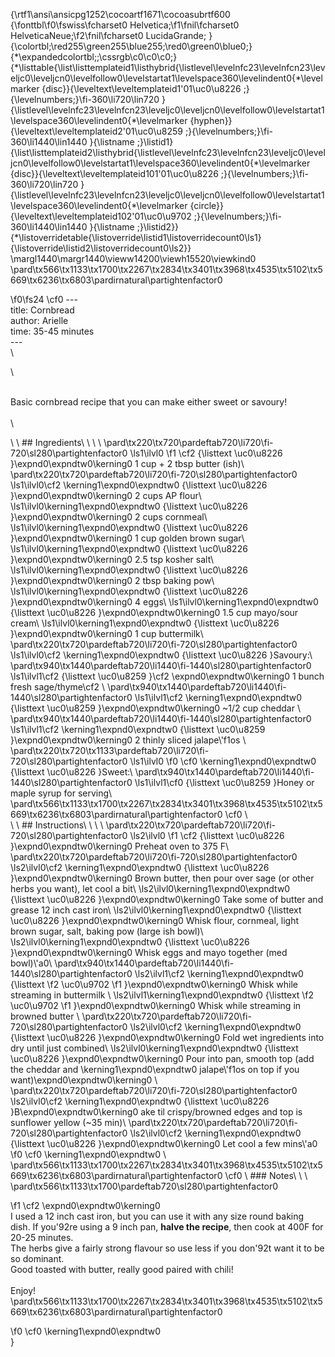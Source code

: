 {\rtf1\ansi\ansicpg1252\cocoartf1671\cocoasubrtf600
{\fonttbl\f0\fswiss\fcharset0 Helvetica;\f1\fnil\fcharset0 HelveticaNeue;\f2\fnil\fcharset0 LucidaGrande;
}
{\colortbl;\red255\green255\blue255;\red0\green0\blue0;}
{\*\expandedcolortbl;;\cssrgb\c0\c0\c0;}
{\*\listtable{\list\listtemplateid1\listhybrid{\listlevel\levelnfc23\levelnfcn23\leveljc0\leveljcn0\levelfollow0\levelstartat1\levelspace360\levelindent0{\*\levelmarker \{disc\}}{\leveltext\leveltemplateid1\'01\uc0\u8226 ;}{\levelnumbers;}\fi-360\li720\lin720 }{\listlevel\levelnfc23\levelnfcn23\leveljc0\leveljcn0\levelfollow0\levelstartat1\levelspace360\levelindent0{\*\levelmarker \{hyphen\}}{\leveltext\leveltemplateid2\'01\uc0\u8259 ;}{\levelnumbers;}\fi-360\li1440\lin1440 }{\listname ;}\listid1}
{\list\listtemplateid2\listhybrid{\listlevel\levelnfc23\levelnfcn23\leveljc0\leveljcn0\levelfollow0\levelstartat1\levelspace360\levelindent0{\*\levelmarker \{disc\}}{\leveltext\leveltemplateid101\'01\uc0\u8226 ;}{\levelnumbers;}\fi-360\li720\lin720 }{\listlevel\levelnfc23\levelnfcn23\leveljc0\leveljcn0\levelfollow0\levelstartat1\levelspace360\levelindent0{\*\levelmarker \{circle\}}{\leveltext\leveltemplateid102\'01\uc0\u9702 ;}{\levelnumbers;}\fi-360\li1440\lin1440 }{\listname ;}\listid2}}
{\*\listoverridetable{\listoverride\listid1\listoverridecount0\ls1}{\listoverride\listid2\listoverridecount0\ls2}}
\margl1440\margr1440\vieww14200\viewh15520\viewkind0
\pard\tx566\tx1133\tx1700\tx2267\tx2834\tx3401\tx3968\tx4535\tx5102\tx5669\tx6236\tx6803\pardirnatural\partightenfactor0

\f0\fs24 \cf0 ---\
title: Cornbread\
author: Arielle\
time: 35-45 minutes\
---\
\
<!-- description -->\
\
Basic cornbread recipe that you can make either sweet or savoury!\
\
\
<section markdown="1">\
\
## Ingredients\
\
<!-- list the ingredients below -->\
\
\pard\tx220\tx720\pardeftab720\li720\fi-720\sl280\partightenfactor0
\ls1\ilvl0
\f1 \cf2 {\listtext	\uc0\u8226 	}\expnd0\expndtw0\kerning0
1 cup + 2 tbsp butter (ish)\
\pard\tx220\tx720\pardeftab720\li720\fi-720\sl280\partightenfactor0
\ls1\ilvl0\cf2 \kerning1\expnd0\expndtw0 {\listtext	\uc0\u8226 	}\expnd0\expndtw0\kerning0
2 cups AP flour\
\ls1\ilvl0\kerning1\expnd0\expndtw0 {\listtext	\uc0\u8226 	}\expnd0\expndtw0\kerning0
2 cups cornmeal\
\ls1\ilvl0\kerning1\expnd0\expndtw0 {\listtext	\uc0\u8226 	}\expnd0\expndtw0\kerning0
1 cup golden brown sugar\
\ls1\ilvl0\kerning1\expnd0\expndtw0 {\listtext	\uc0\u8226 	}\expnd0\expndtw0\kerning0
2.5 tsp kosher salt\
\ls1\ilvl0\kerning1\expnd0\expndtw0 {\listtext	\uc0\u8226 	}\expnd0\expndtw0\kerning0
2 tbsp baking pow\
\ls1\ilvl0\kerning1\expnd0\expndtw0 {\listtext	\uc0\u8226 	}\expnd0\expndtw0\kerning0
4 eggs\
\ls1\ilvl0\kerning1\expnd0\expndtw0 {\listtext	\uc0\u8226 	}\expnd0\expndtw0\kerning0
1.5 cup mayo/sour cream\
\ls1\ilvl0\kerning1\expnd0\expndtw0 {\listtext	\uc0\u8226 	}\expnd0\expndtw0\kerning0
1 cup buttermilk\
\pard\tx220\tx720\pardeftab720\li720\fi-720\sl280\partightenfactor0
\ls1\ilvl0\cf2 \kerning1\expnd0\expndtw0 {\listtext	\uc0\u8226 	}Savoury:\
\pard\tx940\tx1440\pardeftab720\li1440\fi-1440\sl280\partightenfactor0
\ls1\ilvl1\cf2 {\listtext	\uc0\u8259 	}\cf2 \expnd0\expndtw0\kerning0
1 bunch fresh sage/thyme\cf2 \
\pard\tx940\tx1440\pardeftab720\li1440\fi-1440\sl280\partightenfactor0
\ls1\ilvl1\cf2 \kerning1\expnd0\expndtw0 {\listtext	\uc0\u8259 	}\expnd0\expndtw0\kerning0
~1/2 cup cheddar \
\pard\tx940\tx1440\pardeftab720\li1440\fi-1440\sl280\partightenfactor0
\ls1\ilvl1\cf2 \kerning1\expnd0\expndtw0 {\listtext	\uc0\u8259 	}\expnd0\expndtw0\kerning0
2 thinly sliced jalape\'f1os \
\pard\tx220\tx720\tx1133\pardeftab720\li720\fi-720\sl280\partightenfactor0
\ls1\ilvl0
\f0 \cf0 \kerning1\expnd0\expndtw0 {\listtext	\uc0\u8226 	}Sweet:\
\pard\tx940\tx1440\pardeftab720\li1440\fi-1440\sl280\partightenfactor0
\ls1\ilvl1\cf0 {\listtext	\uc0\u8259 	}Honey or maple syrup for serving\
\pard\tx566\tx1133\tx1700\tx2267\tx2834\tx3401\tx3968\tx4535\tx5102\tx5669\tx6236\tx6803\pardirnatural\partightenfactor0
\cf0     \
</section>\
\
## Instructions\
\
<!-- list the steps below -->\
\
\pard\tx220\tx720\pardeftab720\li720\fi-720\sl280\partightenfactor0
\ls2\ilvl0
\f1 \cf2 {\listtext	\uc0\u8226 	}\expnd0\expndtw0\kerning0
Preheat oven to 375 F\
\pard\tx220\tx720\pardeftab720\li720\fi-720\sl280\partightenfactor0
\ls2\ilvl0\cf2 \kerning1\expnd0\expndtw0 {\listtext	\uc0\u8226 	}\expnd0\expndtw0\kerning0
Brown butter, then pour over sage (or other herbs you want), let cool a bit\
\ls2\ilvl0\kerning1\expnd0\expndtw0 {\listtext	\uc0\u8226 	}\expnd0\expndtw0\kerning0
Take some of butter and grease 12 inch cast iron\
\ls2\ilvl0\kerning1\expnd0\expndtw0 {\listtext	\uc0\u8226 	}\expnd0\expndtw0\kerning0
Whisk flour, cornmeal, light brown sugar, salt, baking pow (large ish bowl)\
\ls2\ilvl0\kerning1\expnd0\expndtw0 {\listtext	\uc0\u8226 	}\expnd0\expndtw0\kerning0
Whisk eggs and mayo together (med bowl)\'a0\
\pard\tx940\tx1440\pardeftab720\li1440\fi-1440\sl280\partightenfactor0
\ls2\ilvl1\cf2 \kerning1\expnd0\expndtw0 {\listtext	
\f2 \uc0\u9702 
\f1 	}\expnd0\expndtw0\kerning0
Whisk while streaming in buttermilk \
\ls2\ilvl1\kerning1\expnd0\expndtw0 {\listtext	
\f2 \uc0\u9702 
\f1 	}\expnd0\expndtw0\kerning0
Whisk while streaming in browned butter \
\pard\tx220\tx720\pardeftab720\li720\fi-720\sl280\partightenfactor0
\ls2\ilvl0\cf2 \kerning1\expnd0\expndtw0 {\listtext	\uc0\u8226 	}\expnd0\expndtw0\kerning0
Fold wet ingredients into dry until just combined\
\ls2\ilvl0\kerning1\expnd0\expndtw0 {\listtext	\uc0\u8226 	}\expnd0\expndtw0\kerning0
Pour into pan, smooth top (add the cheddar and \kerning1\expnd0\expndtw0 jalape\'f1os on top if you want)\expnd0\expndtw0\kerning0
\
\pard\tx220\tx720\pardeftab720\li720\fi-720\sl280\partightenfactor0
\ls2\ilvl0\cf2 \kerning1\expnd0\expndtw0 {\listtext	\uc0\u8226 	}B\expnd0\expndtw0\kerning0
ake til crispy/browned edges and top is sunflower yellow (~35 min)\
\pard\tx220\tx720\pardeftab720\li720\fi-720\sl280\partightenfactor0
\ls2\ilvl0\cf2 \kerning1\expnd0\expndtw0 {\listtext	\uc0\u8226 	}\expnd0\expndtw0\kerning0
Let cool a few mins\'a0
\f0 \cf0 \kerning1\expnd0\expndtw0 \
\pard\tx566\tx1133\tx1700\tx2267\tx2834\tx3401\tx3968\tx4535\tx5102\tx5669\tx6236\tx6803\pardirnatural\partightenfactor0
\cf0 \
### Notes\
\
<!-- write any loose notes below -->\
\pard\tx566\tx1133\tx1700\pardeftab720\sl280\partightenfactor0

\f1 \cf2 \expnd0\expndtw0\kerning0
\
I used a 12 inch cast iron, but you can use it with any size round baking dish. If you\'92re using a 9 inch pan, **halve the recipe**, then cook at 400F for 20-25 minutes.\
The herbs give a fairly strong flavour so use less if you don\'92t want it to be so dominant. \
Good toasted with butter, really good paired with chili!\
\
Enjoy!\
\pard\tx566\tx1133\tx1700\tx2267\tx2834\tx3401\tx3968\tx4535\tx5102\tx5669\tx6236\tx6803\pardirnatural\partightenfactor0

\f0 \cf0 \kerning1\expnd0\expndtw0 \
}